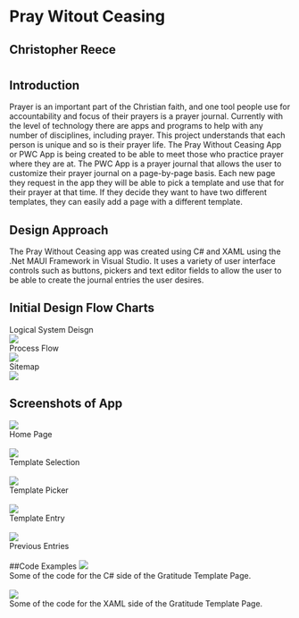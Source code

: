 # Pray Witout Ceasing
## Christopher Reece
#
#
## Introduction
Prayer is an important part of the Christian faith, and one tool people use for accountability and focus of their prayers is a prayer journal. Currently with the level of technology there are apps and programs to help with any number of disciplines, including prayer. This project understands that each person is unique and so is their prayer life. The Pray Without Ceasing App or PWC App is being created to be able to meet those who practice prayer where they are at. The PWC App is a prayer journal that allows the user to customize their prayer journal on a page-by-page basis. Each new page they request in the app they will be able to pick a template and use that for their prayer at that time. If they decide they want to have two different templates, they can easily add a page with a different template. 

## Design Approach
The Pray Without Ceasing app was created using C# and XAML using the .Net MAUI Framework in Visual Studio. It uses a variety of user interface controls such as buttons, pickers and text editor fields to allow the user to be able to create the journal entries the user desires. 

## Initial Design Flow Charts
Logical System Deisgn <br>
<picture>
<img src = "PWC Logical System Design.png">
</picture> <br>
Process Flow <br>
<picture>
<img src = "PWC Process Flow.png">
</picture> <br>
Sitemap <br>
<picture>
<img src = "PWC Sitemap.png">
</picture> <br>

## Screenshots of App
<picture>
<img src = "PWC Home Page.png">
</picture> <br>
Home Page<br><br>
<picture>
<img src = "PWC Template Selection.png">
</picture> <br>
Template Selection<br><br>
<picture>
<img src = "PWC Template Picker.png">
</picture> <br>
Template Picker
<br><br>
<picture>
<img src = "PWC Prayer Entry Page.png">
</picture> <br>
Template Entry
<br><br>
<picture>
<img src = "PWC Previous Entries Page.png">
</picture> <br>
Previous Entries <br><br>
##Code Examples
<picture>
<img src = "PWC Code Snippet 1.png">
</picture> <br>
Some of the code for the C# side of the Gratitude Template Page.<br><br>
<picture>
<img src = "Code Snippet 2">
</picture> <br>
Some of the code for the XAML side of the Gratitude Template Page.<br><br>

